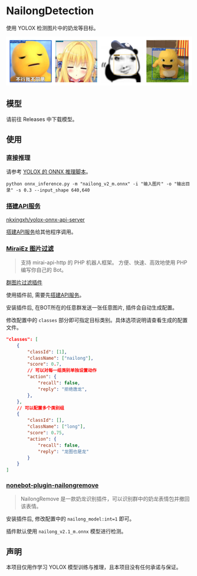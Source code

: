 # NailongDetection

使用 YOLOX 检测图片中的奶龙等目标。

![输出效果图](./images/examples.png)

## 模型

请前往 Releases 中下载模型。

## 使用

### 直接推理

请参考 [YOLOX 的 ONNX 推理脚本](https://github.com/Megvii-BaseDetection/YOLOX/blob/main/demo/ONNXRuntime/onnx_inference.py)。

```
python onnx_inference.py -m "nailong_v2_m.onnx" -i "输入图片" -o "输出目录" -s 0.3 --input_shape 640,640
```

### [搭建API服务](https://github.com/nkxingxh/yolox-onnx-api-server)

[nkxingxh/yolox-onnx-api-server](https://github.com/nkxingxh/yolox-onnx-api-server)

[搭建API服务](https://github.com/nkxingxh/yolox-onnx-api-server)给其他程序调用。

### [MiraiEz 图片过滤](https://github.com/nkxingxh/miraiez-plugins/blob/main/top.nkxingxh.miraiez.yolox.ImageFilter.php)

> 支持 mirai-api-http 的 PHP 机器人框架。
> 方便、快速、高效地使用 PHP 编写你自己的 Bot。

[群图片过滤插件](https://github.com/nkxingxh/miraiez-plugins/blob/main/top.nkxingxh.miraiez.yolox.ImageFilter.php)

使用插件前, 需要先[搭建API服务](#搭建API服务)。

安装插件后, 在BOT所在的任意群发送一张任意图片, 插件会自动生成配置。

修改配置中的 `classes` 部分即可指定目标类别。具体选项说明请查看生成的配置文件。

```json
"classes": [
    {
        "classId": [1],
        "className": ["nailong"],
        "score": 0.7,
        // 可以对每一组类别单独设置动作
        "action": {
            "recall": false,
            "reply": "拒绝唐龙",
        },
    },
    // 可以配置多个类别组
    {
        "classId": [],
        "className": ["long"],
        "score": 0.75,
        "action": {
            "recall": false,
            "reply": "龙图也是龙"
        }
    }
]
```

### [nonebot-plugin-nailongremove](https://github.com/Refound-445/nonebot-plugin-nailongremove)

> NailongRemove 是一款奶龙识别插件，可以识别群中的奶龙表情包并撤回该表情。

安装插件后, 修改配置中的 `nailong_model:int=1` 即可。

插件默认使用 `nailong_v2.1_m.onnx` 模型进行检测。

## 声明

本项目仅用作学习 YOLOX 模型训练与推理，且本项目没有任何承诺与保证。
